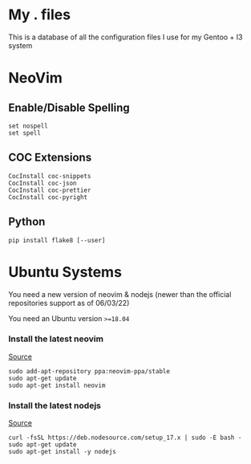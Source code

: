 # My . files
This is a database of all the configuration files I use for my Gentoo + I3 system

# NeoVim
## Enable/Disable Spelling
```
set nospell
set spell
```

## COC Extensions
```
CocInstall coc-snippets
CocInstall coc-json
CocInstall coc-prettier
CocInstall coc-pyright
```

## Python
```
pip install flake8 [--user]
```

# Ubuntu Systems
You need a new version of neovim & nodejs (newer than the official repositories support as of 06/03/22)

You need an Ubuntu version `>=18.04`

### Install the latest neovim
[Source](https://github.com/neovim/neovim/wiki/Installing-Neovim#ubuntu)
```
sudo add-apt-repository ppa:neovim-ppa/stable
sudo apt-get update
sudo apt-get install neovim
```

### Install the latest nodejs
[Source](https://github.com/nodesource/distributions/blob/master/README.md)
```
curl -fsSL https://deb.nodesource.com/setup_17.x | sudo -E bash -
sudo apt-get update
sudo apt-get install -y nodejs
```
